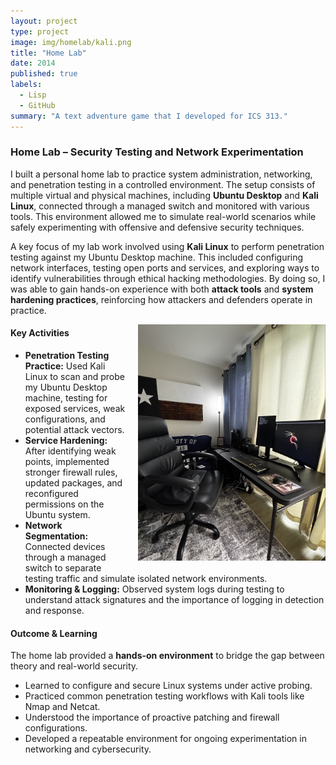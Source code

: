 ```yaml
---
layout: project
type: project
image: img/homelab/kali.png
title: "Home Lab"
date: 2014 
published: true
labels:
  - Lisp
  - GitHub
summary: "A text adventure game that I developed for ICS 313."
---
```


<h3 class="text-center">Home Lab – Security Testing and Network Experimentation</h3>

I built a personal home lab to practice system administration, networking, and penetration testing in a controlled environment. The setup consists of multiple virtual and physical machines, including **Ubuntu Desktop** and **Kali Linux**, connected through a managed switch and monitored with various tools. This environment allowed me to simulate real-world scenarios while safely experimenting with offensive and defensive security techniques.

A key focus of my lab work involved using **Kali Linux** to perform penetration testing against my Ubuntu Desktop machine. This included configuring network interfaces, testing open ports and services, and exploring ways to identify vulnerabilities through ethical hacking methodologies. By doing so, I was able to gain hands-on experience with both **attack tools** and **system hardening practices**, reinforcing how attackers and defenders operate in practice.

<img src="../img/homelab/HomeLab.jpeg"  
     alt="Home Lab Setup"  
     width="300"  
     style="float: right; margin: 0 0 10px 20px;">

#### Key Activities
- **Penetration Testing Practice:** Used Kali Linux to scan and probe my Ubuntu Desktop machine, testing for exposed services, weak configurations, and potential attack vectors.  
- **Service Hardening:** After identifying weak points, implemented stronger firewall rules, updated packages, and reconfigured permissions on the Ubuntu system.  
- **Network Segmentation:** Connected devices through a managed switch to separate testing traffic and simulate isolated network environments.  
- **Monitoring & Logging:** Observed system logs during testing to understand attack signatures and the importance of logging in detection and response.  

#### Outcome & Learning
The home lab provided a **hands-on environment** to bridge the gap between theory and real-world security.  

- Learned to configure and secure Linux systems under active probing.  
- Practiced common penetration testing workflows with Kali tools like Nmap and Netcat.  
- Understood the importance of proactive patching and firewall configurations.  
- Developed a repeatable environment for ongoing experimentation in networking and cybersecurity.  
